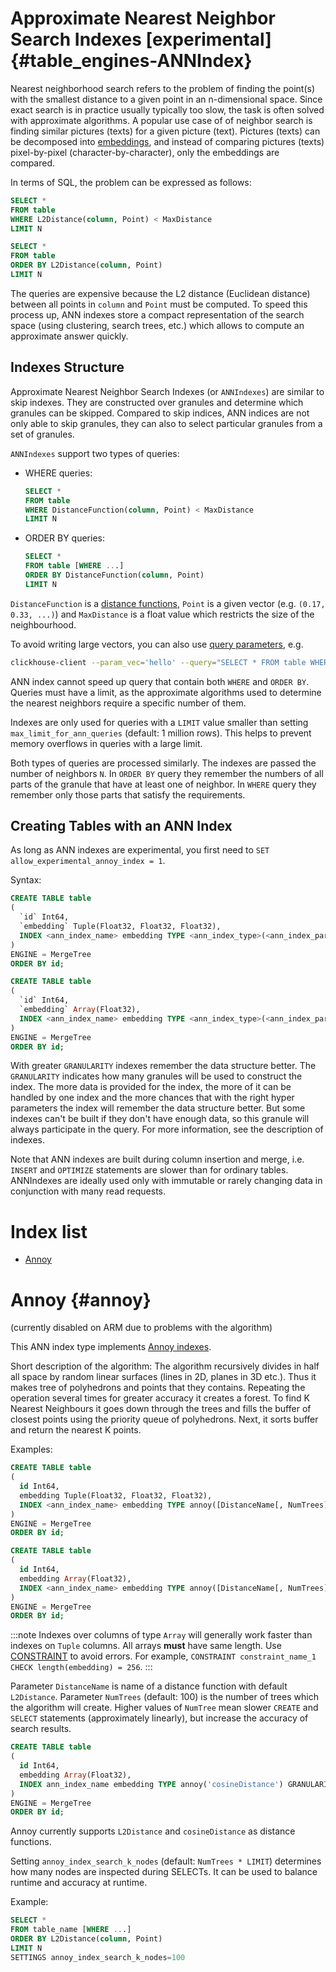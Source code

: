 # Approximate Nearest Neighbor Search Indexes [experimental] {#table_engines-ANNIndex}

Nearest neighborhood search refers to the problem of finding the point(s) with the smallest distance to a given point in an n-dimensional
space. Since exact search is in practice usually typically too slow, the task is often solved with approximate algorithms. A popular use
case of of neighbor search is finding similar pictures (texts) for a given picture (text). Pictures (texts) can be decomposed into
[embeddings](https://cloud.google.com/architecture/overview-extracting-and-serving-feature-embeddings-for-machine-learning), and instead of
comparing pictures (texts) pixel-by-pixel (character-by-character), only the embeddings are compared.

In terms of SQL, the problem can be expressed as follows:

``` sql
SELECT *
FROM table
WHERE L2Distance(column, Point) < MaxDistance
LIMIT N
```

``` sql
SELECT *
FROM table
ORDER BY L2Distance(column, Point)
LIMIT N
```

The queries are expensive because the L2 distance (Euclidean distance) between all points in `column` and `Point` must be computed. To speed this process up, ANN indexes store a compact representation of the search space (using clustering, search trees, etc.) which allows to compute an approximate answer quickly.

## Indexes Structure

Approximate Nearest Neighbor Search Indexes (or `ANNIndexes`) are similar to skip indexes. They are constructed over granules and determine which granules can be skipped. Compared to skip indices, ANN indices are not only able to skip granules, they can also to select particular granules from a set of granules.

`ANNIndexes` support two types of queries:

- WHERE queries:
   ``` sql
   SELECT *
   FROM table
   WHERE DistanceFunction(column, Point) < MaxDistance
   LIMIT N
   ```

- ORDER BY queries:
  ``` sql
  SELECT *
  FROM table [WHERE ...]
  ORDER BY DistanceFunction(column, Point)
  LIMIT N
  ```

`DistanceFunction` is a [distance functions](/docs/en/sql-reference/functions/distance-functions.md), `Point` is a given vector (e.g. `(0.17, 0.33, ...)`) and `MaxDistance` is a float value which restricts the size of the neighbourhood.

To avoid writing large vectors, you can also use [query parameters](/docs/en//interfaces/cli.md#queries-with-parameters-cli-queries-with-parameters), e.g.

```bash
clickhouse-client --param_vec='hello' --query="SELECT * FROM table WHERE L2Distance(embedding, {vec: Array(Float32)}) < 1.0"
```

ANN index cannot speed up query that contain both `WHERE` and `ORDER BY`. Queries must have a limit, as the approximate algorithms used to determine the nearest neighbors require a specific number of them.

Indexes are only used for queries with a `LIMIT` value smaller than setting `max_limit_for_ann_queries` (default: 1 million rows). This helps to prevent memory overflows in queries with a large limit.

Both types of queries are processed similarly. The indexes are passed the number of neighbors `N`. In `ORDER BY` query they remember the numbers of all parts of the granule that have at least one of neighbor. In `WHERE` query they remember only those parts that satisfy the requirements.


## Creating Tables with an ANN Index

As long as ANN indexes are experimental, you first need to `SET allow_experimental_annoy_index = 1`.

Syntax:

```sql
CREATE TABLE table
(
  `id` Int64,
  `embedding` Tuple(Float32, Float32, Float32),
  INDEX <ann_index_name> embedding TYPE <ann_index_type>(<ann_index_parameters>) GRANULARITY N
)
ENGINE = MergeTree
ORDER BY id;
```

```sql
CREATE TABLE table
(
  `id` Int64,
  `embedding` Array(Float32),
  INDEX <ann_index_name> embedding TYPE <ann_index_type>(<ann_index_parameters>) GRANULARITY N
)
ENGINE = MergeTree
ORDER BY id;
```

With greater `GRANULARITY` indexes remember the data structure better. The `GRANULARITY` indicates how many granules will be used to construct the index. The more data is provided for the index, the more of it can be handled by one index and the more chances that with the right hyper parameters the index will remember the data structure better. But some indexes can't be built if they don't have enough data, so this granule will always participate in the query. For more information, see the description of indexes.

Note that ANN indexes are built during column insertion and merge, i.e. `INSERT` and `OPTIMIZE` statements are slower than for ordinary tables. ANNIndexes are ideally used only with immutable or rarely changing data in conjunction with many read requests.

# Index list

- [Annoy](/docs/en/engines/table-engines/mergetree-family/annindexes.md#annoy-annoy)

# Annoy {#annoy}

(currently disabled on ARM due to problems with the algorithm)

This ANN index type implements [Annoy indexes](https://github.com/spotify/annoy).

Short description of the algorithm:
The algorithm recursively divides in half all space by random linear surfaces (lines in 2D, planes in 3D etc.). Thus it makes tree of polyhedrons and points that they contains. Repeating the operation several times for greater accuracy it creates a forest.
To find K Nearest Neighbours it goes down through the trees and fills the buffer of closest points using the priority queue of polyhedrons. Next, it sorts buffer and return the nearest K points.

Examples:

```sql
CREATE TABLE table
(
  id Int64,
  embedding Tuple(Float32, Float32, Float32),
  INDEX <ann_index_name> embedding TYPE annoy([DistanceName[, NumTrees]]) GRANULARITY N
)
ENGINE = MergeTree
ORDER BY id;
```

```sql
CREATE TABLE table
(
  id Int64,
  embedding Array(Float32),
  INDEX <ann_index_name> embedding TYPE annoy([DistanceName[, NumTrees]]) GRANULARITY N
)
ENGINE = MergeTree
ORDER BY id;
```

:::note
Indexes over columns of type `Array` will generally work faster than indexes on `Tuple` columns. All arrays **must** have same length. Use [CONSTRAINT](/docs/en/sql-reference/statements/create/table.md#constraints) to avoid errors. For example, `CONSTRAINT constraint_name_1 CHECK length(embedding) = 256`.
:::

Parameter `DistanceName` is name of a distance function with default `L2Distance`. Parameter `NumTrees` (default: 100) is the number of trees which the algorithm will create. Higher values of `NumTree` mean slower `CREATE` and `SELECT` statements (approximately linearly), but increase the accuracy of search results.

```sql
CREATE TABLE table
(
  id Int64,
  embedding Array(Float32),
  INDEX ann_index_name embedding TYPE annoy('cosineDistance') GRANULARITY N
)
ENGINE = MergeTree
ORDER BY id;
```

Annoy currently supports `L2Distance` and `cosineDistance` as distance functions.

Setting `annoy_index_search_k_nodes` (default: `NumTrees * LIMIT`) determines how many nodes are inspected during SELECTs. It can be used to
balance runtime and accuracy at runtime.

Example:

``` sql
SELECT *
FROM table_name [WHERE ...]
ORDER BY L2Distance(column, Point)
LIMIT N
SETTINGS annoy_index_search_k_nodes=100
```
